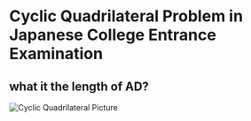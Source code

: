 # Cyclic Quadrilateral Problem in Japanese College Entrance Examination

## what it the length of AD?
![Cyclic Quadrilateral Picture](geometry/cyclic_quadrilateral_japan_20190305.png?raw=true)

